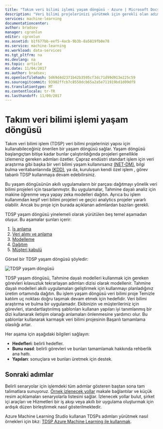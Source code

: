 ```yaml
---
title: "Takım veri bilimi işlemi yaşam döngüsü - Azure | Microsoft Docs"
description: "Veri bilimi projelerinizi yürütmek için gerekli olan adımları"
services: machine-learning
documentationcenter: 
author: bradsev
manager: cgronlun
editor: cgronlun
ms.assetid: b1f677bb-eef5-4acb-9b3b-8a5819fb0e78
ms.service: machine-learning
ms.workload: data-services
ms.tgt_pltfrm: na
ms.devlang: na
ms.topic: article
ms.date: 11/04/2017
ms.author: bradsev;
ms.openlocfilehash: 5d69d4d2371b42b3595cf3dc71d99d913e225c59
ms.sourcegitcommit: 93902ffcb7c8550dcb65a2a5e711919bd1d09df9
ms.translationtype: MT
ms.contentlocale: tr-TR
ms.lasthandoff: 11/09/2017
---
```

# <a name="the-team-data-science-process-lifecycle"></a>Takım veri bilimi işlemi yaşam döngüsü

Takım veri bilimi işlem (TDSP) veri bilimi projelerinizi yapısı için kullanabileceğiniz önerilen bir yaşam döngüsü sağlar. Yaşam döngüsü başlangıçtan bitişe kadar bunlar çalıştırıldığında projeleri genellikle izlemeniz gereken adımları özetler. Çapraz endüstri standart işlem için veri araştırma gibi başka bir veri bilimi yaşam kullanırsanız [(NET-DM)](https://wikipedia.org/wiki/Cross_Industry_Standard_Process_for_Data_Mining), bilgi bulma veritabanlarında [(KDD)](https://wikipedia.org/wiki/Data_mining#Process), ya da, kuruluşun kendi özel işlem , görev tabanlı TDSP kullanmaya devam edebilirsiniz. 

Bu yaşam döngüsünün akıllı uygulamaların bir parçası dağıtmayı yönelik veri bilimi projeleri için tasarlanmıştır. Bu uygulamalar, Tahmine dayalı analiz için makine öğrenme veya yapay zeka modelleri dağıtın. Ayrıca bu işlem kullanımdan keşif veri bilimi projeleri ve geçici analytics projeler yararlı olabilir. Ancak bu proje için burada açıklanan adımlardan bazıları gerekli. 

TDSP yaşam döngüsü yinelemeli olarak yürütülen beş temel aşamadan oluşur. Bu aşamalar şunları içerir:

   1. [İş anlama](lifecycle-business-understanding.md)
   2. [Veri alımı ve anlama](lifecycle-data.md)
   3. [Modelleme](lifecycle-modeling.md)
   4. [Dağıtım](lifecycle-deployment.md)
   5. [Müşteri kabulü](lifecycle-acceptance.md)

Görsel bir TDSP yaşam döngüsü şöyledir: 

![TDSP yaşam döngüsü](./media/lifecycle/tdsp-lifecycle2.png) 


TDSP yaşam döngüsü, Tahmine dayalı modelleri kullanmak için gereken görevleri kılavuzluk tekrarlayan adımları dizisi olarak modellenir. Tahmine dayalı modelleri akıllı uygulamaları geliştirmek için kullanmayı planladığınız üretim ortamında dağıtın. Bu işlem yaşam döngüsü veri bilimi proje Temizle katılım uç noktası doğru taşımak devam etmek için hedefidir. Veri bilimi araştırma ve bulma bir uygulamadır. Ekibinizin ve müşterileriniz için görevleri, standartlaştırılmış şablonları kullanan yapıları iyi tanımlanmış bir dizi kullanarak iletişim olanağı anlamaları önlenmesine yardımcı olur. Bu şablonlar kullanarak karmaşık veri bilimi projesinin Başarılı tamamlama olasılığı artar.

Her aşama için aşağıdaki bilgileri sağlayın:

   * **Hedefleri**: belirli hedefler.
   * **Bunu nasıl**: belirli görevleri ve bunları tamamlamak hakkında rehberlik ana hattı.
   * **Yapıları**: sonuçlara ve bunları üretmek için destek.

## <a name="next-steps"></a>Sonraki adımlar

Belirli senaryolar için işlemdeki tüm adımlar gösteren baştan sona tam talimatlara sunuyoruz. [Örnek izlenecek yollar](walkthroughs.md) makale bağlantılar ve küçük resim açıklamaları senaryolarla listesini sağlar. İzlenecek yollar bulut, şirket içi araçları ve Hizmetleri bir iş akışı veya akıllı bir uygulama oluşturmak için ardışık düzen birleştirmek nasıl gösterilmektedir. 

Azure Machine Learning Studio kullanan TDSPs adımları yürütmek nasıl örnekleri için bkz: [TDSP Azure Machine Learning ile kullanmak](http://aka.ms/datascienceprocess).
